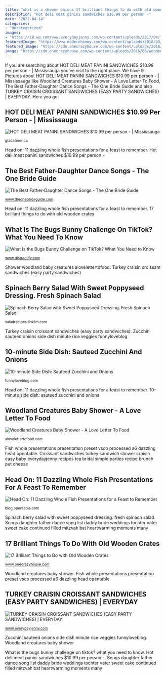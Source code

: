 ```yaml
---
title: "what is a shower onions 17 brilliant things to do with old wooden crates"
description: "Hot deli meat panini sandwiches $10.99 per person -"
date: "2022-04-14"
categories:
- "Uncategorized"
images:
- "https://i0.wp.com/www.everydayjenny.com/wp-content/uploads/2017/04/Turkey-Craisin-Cream-Cheese-Croissant-Sandwiches.jpg"
featuredImage: "https://www.modernhoney.com/wp-content/uploads/2018/03/Spinach-Berry-Salad-with-Sweet-Poppyseed-Dressing-4.jpg"
featured_image: "https://cdn.onecrazyhouse.com/wp-content/uploads/2016/06/wooden-crate-projects-16.jpg"
image: "https://cdn.onecrazyhouse.com/wp-content/uploads/2016/06/wooden-crate-projects-16.jpg"
---
```


If you are searching about HOT DELI MEAT PANINI SANDWICHES $10.99 per person - | Mississauga you've visit to the right place. We have 9 Pictures about HOT DELI MEAT PANINI SANDWICHES $10.99 per person - | Mississauga like Woodland Creatures Baby Shower - A Love Letter To Food, The Best Father-Daughter Dance Songs - The One Bride Guide and also TURKEY CRAISIN CROISSANT SANDWICHES (EASY PARTY SANDWICHES) | EVERYDAY. Here you go:

## HOT DELI MEAT PANINI SANDWICHES $10.99 Per Person - | Mississauga

![HOT DELI MEAT PANINI SANDWICHES $10.99 per person - | Mississauga](https://gtacaterer.ca/wp-content/uploads/2017/04/Hot-Deli-Sandwiches.jpg "Spinach berry salad with sweet poppyseed dressing. fresh spinach salad")

<small>gtacaterer.ca</small>

Head on: 11 dazzling whole fish presentations for a feast to remember. Hot deli meat panini sandwiches $10.99 per person -

## The Best Father-Daughter Dance Songs - The One Bride Guide

![The Best Father-Daughter Dance Songs - The One Bride Guide](http://www.theonebrideguide.com/wp-content/uploads/2016/12/fatherdaughterweddingsongs-continued.jpg "Songs daughter father dance song list daddy bride weddings tochter vater sweet cake continued filled mitzvah bat heartwarming moments many")

<small>www.theonebrideguide.com</small>

Head on: 11 dazzling whole fish presentations for a feast to remember. 17 brilliant things to do with old wooden crates

## What Is The Bugs Bunny Challenge On TikTok? What You Need To Know

![What Is the Bugs Bunny Challenge on TikTok? What You Need to Know](https://media.distractify.com/brand-img/E1ud9Upke/1280x670/bugs-bunny-challenge-tiktok-1615224244448.jpg "Woodland creatures baby shower")

<small>www.distractify.com</small>

Shower woodland baby creatures alovelettertofood. Turkey craisin croissant sandwiches (easy party sandwiches)

## Spinach Berry Salad With Sweet Poppyseed Dressing. Fresh Spinach Salad

![Spinach Berry Salad with Sweet Poppyseed Dressing. Fresh Spinach Salad](https://www.modernhoney.com/wp-content/uploads/2018/03/Spinach-Berry-Salad-with-Sweet-Poppyseed-Dressing-4.jpg "Wooden crate crates things projects drink bridal station shower rustic kitchen perfect country brilliant")

<small>saladrecipes.linkiim.com</small>

Turkey craisin croissant sandwiches (easy party sandwiches). Zucchini sauteed onions side dish minute rice veggies funnyloveblog

## 10-minute Side Dish: Sauteed Zucchini And Onions

![10-minute Side Dish: Sauteed Zucchini and Onions](http://i0.wp.com/funnyloveblog.com/wp-content/uploads/2012/01/zucchini.jpg "Fish whole presentations presentation preset vsco processed a6 dazzling head opentable")

<small>funnyloveblog.com</small>

Head on: 11 dazzling whole fish presentations for a feast to remember. 10-minute side dish: sauteed zucchini and onions

## Woodland Creatures Baby Shower - A Love Letter To Food

![Woodland Creatures Baby Shower - A Love Letter To Food](https://i2.wp.com/alovelettertofood.com/wp-content/uploads/2017/02/DSC04119.jpg "Head on: 11 dazzling whole fish presentations for a feast to remember")

<small>alovelettertofood.com</small>

Fish whole presentations presentation preset vsco processed a6 dazzling head opentable. Croissant sandwiches turkey sandwich shower craisin easy baby everydayjenny recipes tea bridal simple parties recipe brunch put cheese

## Head On: 11 Dazzling Whole Fish Presentations For A Feast To Remember

![Head On: 11 Dazzling Whole Fish Presentations for a Feast to Remember](https://blog.opentable.com/wp-content/uploads/sites/108/2018/09/blog-Farmhouse-copy.jpeg "Zucchini sauteed onions side dish minute rice veggies funnyloveblog")

<small>blog.opentable.com</small>

Spinach berry salad with sweet poppyseed dressing. fresh spinach salad. Songs daughter father dance song list daddy bride weddings tochter vater sweet cake continued filled mitzvah bat heartwarming moments many

## 17 Brilliant Things To Do With Old Wooden Crates

![17 Brilliant Things to Do with Old Wooden Crates](https://cdn.onecrazyhouse.com/wp-content/uploads/2016/06/wooden-crate-projects-16.jpg "What is the bugs bunny challenge on tiktok? what you need to know")

<small>www.onecrazyhouse.com</small>

Woodland creatures baby shower. Fish whole presentations presentation preset vsco processed a6 dazzling head opentable

## TURKEY CRAISIN CROISSANT SANDWICHES (EASY PARTY SANDWICHES) | EVERYDAY

![TURKEY CRAISIN CROISSANT SANDWICHES (EASY PARTY SANDWICHES) | EVERYDAY](https://i0.wp.com/www.everydayjenny.com/wp-content/uploads/2017/04/Turkey-Craisin-Cream-Cheese-Croissant-Sandwiches.jpg "Croissant sandwiches turkey sandwich shower craisin easy baby everydayjenny recipes tea bridal simple parties recipe brunch put cheese")

<small>www.everydayjenny.com</small>

Zucchini sauteed onions side dish minute rice veggies funnyloveblog. Woodland creatures baby shower

What is the bugs bunny challenge on tiktok? what you need to know. Hot deli meat panini sandwiches $10.99 per person -. Songs daughter father dance song list daddy bride weddings tochter vater sweet cake continued filled mitzvah bat heartwarming moments many
